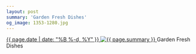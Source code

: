 ```yaml
---
layout: post
summary: 'Garden Fresh Dishes'
og_image: 1353-1280.jpg
---
```


<p>
 <time>
  <a href="/1353">
   {{ page.date | date: "%B %-d, %Y" }}
  </a>
 </time>
 <a href="/1353">
  <img alt="{{ page.summary }}" sizes="(min-width: 700px) 50vw, calc(100vw - 2rem)" src="{{ site.assets_url }}/1353-640.jpg" srcset="{{ site.assets_url }}/1353-320.jpg 320w, {{ site.assets_url }}/1353-640.jpg 640w, {{ site.assets_url }}/1353-960.jpg 960w, {{ site.assets_url }}/1353-1280.jpg 1280w"/>
 </a>
 <span>
  Garden Fresh Dishes
 </span>
</p>
